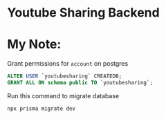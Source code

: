 # Youtube Sharing Backend


# My Note:

Grant permissions for `account` on postgres

```sql
ALTER USER `youtubesharing` CREATEDB;
GRANT ALL ON schema public TO `youtubesharing`; 
```


Run this command to migrate database
```bash
npx prisma migrate dev
```